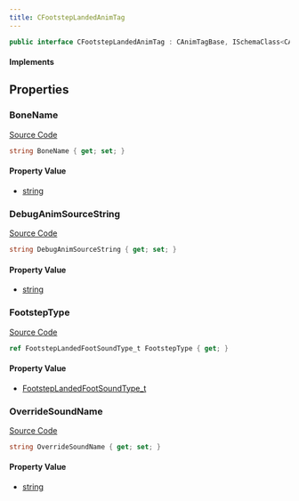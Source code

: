 ```yaml
---
title: CFootstepLandedAnimTag
---
```


```csharp
public interface CFootstepLandedAnimTag : CAnimTagBase, ISchemaClass<CAnimTagBase>, ISchemaClass<CFootstepLandedAnimTag>, ISchemaField, ISchemaClass, INativeHandle
```

#### Implements

## Properties

### BoneName

[Source Code](https://github.com/swiftly-solution/swiftlys2/blob/beta/managed/src/SwiftlyS2.Generated/Schemas/Interfaces/CFootstepLandedAnimTag.cs#L22)

```csharp
string BoneName { get; set; }
```

#### Property Value

- [string](https://learn.microsoft.com/dotnet/api/system.string)

### DebugAnimSourceString

[Source Code](https://github.com/swiftly-solution/swiftlys2/blob/beta/managed/src/SwiftlyS2.Generated/Schemas/Interfaces/CFootstepLandedAnimTag.cs#L20)

```csharp
string DebugAnimSourceString { get; set; }
```

#### Property Value

- [string](https://learn.microsoft.com/dotnet/api/system.string)

### FootstepType

[Source Code](https://github.com/swiftly-solution/swiftlys2/blob/beta/managed/src/SwiftlyS2.Generated/Schemas/Interfaces/CFootstepLandedAnimTag.cs#L16)

```csharp
ref FootstepLandedFootSoundType_t FootstepType { get; }
```

#### Property Value

- [FootstepLandedFootSoundType_t](/docs/api/shared/schemadefinitions/footsteplandedfootsoundtype_t)

### OverrideSoundName

[Source Code](https://github.com/swiftly-solution/swiftlys2/blob/beta/managed/src/SwiftlyS2.Generated/Schemas/Interfaces/CFootstepLandedAnimTag.cs#L18)

```csharp
string OverrideSoundName { get; set; }
```

#### Property Value

- [string](https://learn.microsoft.com/dotnet/api/system.string)

